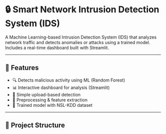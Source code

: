 # 🔒 Smart Network Intrusion Detection System (IDS)

A Machine Learning-based Intrusion Detection System (IDS) that analyzes network traffic and detects anomalies or attacks using a trained model. Includes a real-time dashboard built with Streamlit.

---

## 🚀 Features

- 🔍 Detects malicious activity using ML (Random Forest)
- 📊 Interactive dashboard for analysis (Streamlit)
- 📁 Simple upload-based detection
- 🧠 Preprocessing & feature extraction
- 💾 Trained model with NSL-KDD dataset

---

## 📂 Project Structure

